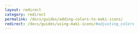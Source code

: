 ```yaml
---
layout: redirect
category: redirect
permalink: /docs/guides/adding-colors-to-maki-icons/
redirect: /docs/guides/using-maki-icons/#adjusting_colors
---
```

